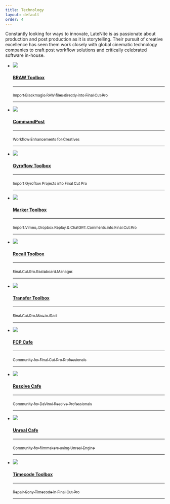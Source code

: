```yaml
---
title: Technology
layout: default
order: 4
---
```


<section>
    <article>
      <p class="header-text">Constantly looking for ways to innovate, <span class="latenite">LateNite</span> is as passionate about production 
        and post production as it is storytelling. Their pursuit of creative excellence 
        has seen them work closely with global cinematic technology companies to craft post 
        workflow solutions and critically celebrated software in-house.</p>
      <ul class="projectlist-nofilter">
        <!--Manual Loop Project Entry-->
        <li><a href="https://brawtoolbox.io/" target="_blank"><img src="../img/tech/braw-toolbox.jpg">
          <h4>BRAW Toolbox</h4>
          <hr><sub>Import Blackmagic RAW files directly into Final Cut Pro</sub>
          <hr></a>
        </li>
        <li><a href="https://commandpost.io/" target="_blank"><img
              src="../img/tech/commandpost.jpg">
            <h4>CommandPost</h4>
            <hr><sub>Workflow Enhancements for Creatives</sub>
            <hr>
          </a></li>
        <li><a href="https://gyroflowtoolbox.io/" target="_blank"><img src="../img/tech/gyroflow-toolbox.jpg">
          <h4>Gyroflow Toolbox</h4>
          <hr><sub>Import Gyroflow Projects into Final Cut Pro</sub>
          <hr></a>
        </li>
        <li><a href="https://markertoolbox.io/" target="_blank"><img src="../img/tech/marker-toolbox.jpg">
          <h4>Marker Toolbox</h4>
          <hr><sub>Import Vimeo, Dropbox Replay & ChatGPT Comments into Final Cut Pro</sub>
          <hr></a>
        </li>
        <li><a href="https://recalltoolbox.io/" target="_blank"><img src="../img/tech/recall-toolbox.jpg">
          <h4>Recall Toolbox</h4>
          <hr><sub>Final Cut Pro Pasteboard Manager</sub>
          <hr></a>
        </li>
        <li><a href="https://transfertoolbox.io/" target="_blank"><img src="../img/tech/transfer-toolbox.jpg">
          <h4>Transfer Toolbox</h4>
          <hr><sub>Final Cut Pro Mac to iPad</sub>
          <hr></a>
        </li>
        <li><a href="https://fcp.cafe/" target="_blank"><img src="../img/tech/fcp-cafe.jpg">
          <h4>FCP Cafe</h4>
          <hr><sub>Community for Final Cut Pro Professionals</sub>
          <hr></a>
        </li>
        <li><a href="https://resolve.cafe/" target="_blank"><img src="../img/tech/resolve-cafe.jpg">
          <h4>Resolve Cafe</h4>
          <hr><sub>Community for DaVinci Resolve Professionals</sub>
          <hr></a>
        </li>
        <li><a href="https://unreal.cafe/" target="_blank"><img src="../img/tech/unreal-cafe.png">
          <h4>Unreal Cafe</h4>
          <hr><sub>Community for filmmakers using Unreal Engine</sub>
          <hr></a>
        </li>
        <li><a href="https://timecodetoolbox.io/" target="_blank"><img src="../img/tech/timecode-repair-toolbox.png">
          <h4>Timecode Toolbox</h4>
          <hr><sub>Repair Sony Timecode in Final Cut Pro</sub>
          <hr></a>
        </li>
      </ul>
    </article>
  </section>